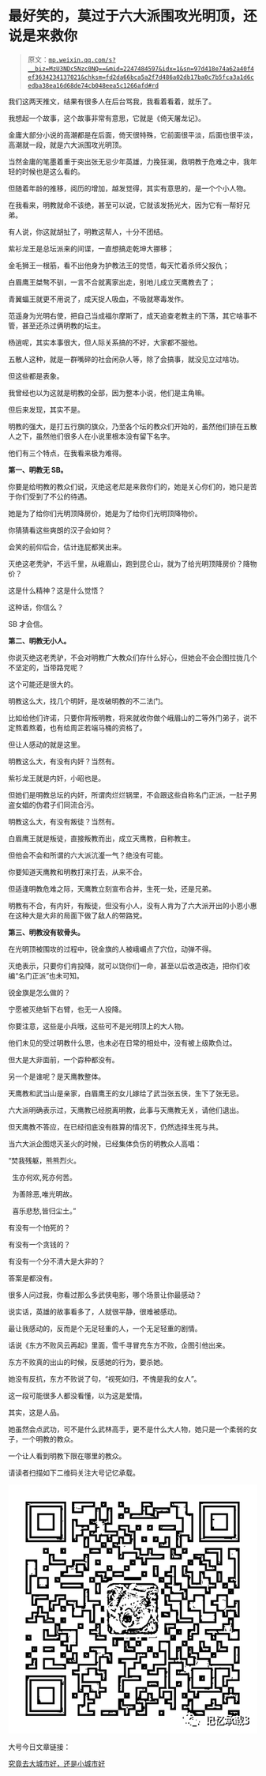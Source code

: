 # 最好笑的，莫过于六大派围攻光明顶，还说是来救你

> 原文：[`mp.weixin.qq.com/s?__biz=MzU3NDc5Nzc0NQ==&mid=2247484597&idx=1&sn=97d418e74a62a40f4ef3634234137021&chksm=fd2da66bca5a2f7d486a02db17ba0c7b5fca3a1d6cedba38ea16d68de74cb048eea5c1266afd#rd`](http://mp.weixin.qq.com/s?__biz=MzU3NDc5Nzc0NQ==&mid=2247484597&idx=1&sn=97d418e74a62a40f4ef3634234137021&chksm=fd2da66bca5a2f7d486a02db17ba0c7b5fca3a1d6cedba38ea16d68de74cb048eea5c1266afd#rd)

我们这两天推文，结果有很多人在后台骂我，我看着看着，就乐了。

我想起一个故事，这个故事非常有意思，它就是《倚天屠龙记》。

金庸大部分小说的高潮都是在后面，倚天很特殊，它前面很平淡，后面也很平淡，高潮就一段，就是六大派围攻光明顶。

当然金庸的笔墨着重于突出张无忌少年英雄，力挽狂澜，救明教于危难之中，我年轻的时候也是这么看的。

但随着年龄的推移，阅历的增加，越发觉得，其实有意思的，是一个个小人物。

在我看来，明教就命不该绝，甚至可以说，它就该发扬光大，因为它有一帮好兄弟。

有人说，你这就胡扯了，明教这帮人，十分不团结。

紫衫龙王是总坛派来的间谍，一直想搞走乾坤大挪移；

金毛狮王一根筋，看不出他身为护教法王的觉悟，每天忙着杀师父报仇；

白眉鹰王桀骜不驯，一言不合就离家出走，别地儿成立天鹰教去了；

青翼蝠王就更不用说了，成天捉人吸血，不吸就寒毒发作。

范遥身为光明右使，把自己当成福尔摩斯了，成天追查老教主的下落，其它啥事不管，甚至还杀过俩明教的坛主。

杨逍呢，其实本事很大，但人际关系搞的不好，大家都不服他。

五散人这种，就是一群嘴碎的社会闲杂人等，除了会搞事，就没见立过啥功。

但这些都是表象。

我曾经也以为这就是明教的全部，因为整本小说，他们是主角嘛。

但后来发现，其实不是。

明教的强大，是打五行旗的旗众，乃至各个坛的教众们开始的，虽然他们排在五散人之下，虽然他们很多人在小说里根本没有留下名字。

他们有三个特点，在我看来极为难得。

**第一、明教无 SB。**

你要是给明教的教众们说，灭绝这老尼是来救你们的，她是关心你们的，她只是苦于你们受到了不公的待遇。

她是为了给你们光明顶降房价，她是为了给你们光明顶降物价。

你猜猜看这些爽朗的汉子会如何？

会笑的前仰后合，估计连屁都笑出来。

灭绝这老秃驴，不远千里，从峨眉山，跑到昆仑山，就为了给光明顶降房价？降物价？

这是什么精神？这是什么觉悟？

这种话，你信么？

SB 才会信。

**第二、明教无小人。**

你说灭绝这老秃驴，不会对明教广大教众们存什么好心，但她会不会企图拉拢几个不坚定的，当带路党呢？

这个可能还是很大的。

明教这么大，找几个明奸，是攻破明教的不二法门。

比如给他们许诺，只要你背叛明教，将来就收你做个峨眉山的二等外门弟子，说不定熬着熬着，也有给周芷若端马桶的资格了。

但让人感动的就是这里。

明教这么大，有没有内奸？当然有。

紫衫龙王就是内奸，小昭也是。

但她们是明教总坛的内奸，所谓肉烂烂锅里，不会跟这些自称名门正派，一肚子男盗女娼的伪君子们同流合污。

明教这么大，有没有叛徒？当然有。

白眉鹰王就是叛徒，直接叛教而出，成立天鹰教，自称教主。

但他会不会和所谓的六大派沆瀣一气？绝没有可能。

你要知道天鹰教和明教打来打去，从来不合。

但适逢明教危难之际，天鹰教立刻宣布合并，生死一处，还是兄弟。

明教有不合，有内奸，有叛徒，但没有小人，没有人肯为了六大派开出的小恩小惠在这种大是大非的局面下做了敌人的带路党。

**第三、明教没有软骨头。**

在光明顶被围攻的过程中，锐金旗的人被峨嵋点了穴位，动弹不得。

灭绝表示，只要你们肯投降，就可以饶你们一命，甚至以后改造改造，把你们收编“名门正派”也未可知。

锐金旗是怎么做的？

宁愿被灭绝斩下右臂，也无一人投降。

你要注意，这些是小兵哦，这些可不是光明顶上的大人物。

他们未见的受过明教什么恩，也未必在日常的相处中，没有被上级欺负过。

但大是大非面前，一个孬种都没有。

另一个是谁呢？是天鹰教整体。

天鹰教和武当山是亲家，白眉鹰王的女儿嫁给了武当张五侠，生下了张无忌。

六大派明确表示过，天鹰教已经脱离明教，此事与天鹰教无关，请他们退出。

但天鹰教不答应，在已经彻底没有胜算的情况下，仍然选择生死与共。

当六大派企图熄灭圣火的时候，已经集体负伤的明教众人高唱：

“焚我残躯，熊熊烈火。

  生亦何欢,死亦何苦。

  为善除恶,唯光明故。

  喜乐悲愁,皆归尘土。”

有没有一个怕死的？

有没有一个贪钱的？

有没有一个分不清大是大非的？

答案是都没有。

很多人问过我，你看过那么多武侠电影，哪个场景让你最感动？

说实话，英雄的故事看多了，人就很平静，很难被感动。

最让我感动的，反而是个无足轻重的人，一个无足轻重的剧情。

话说《东方不败风云再起》里面，雪千寻冒充东方不败，企图引他出来。

东方不败真的出山的时候，反感她的行为，要杀她。

她没有反抗，东方不败说了句，“视死如归，不愧是我的女人”。

这一段可能很多人都没看懂，以为这是爱情。

其实，这是人品。

她虽然会点武功，可不是什么武林高手，更不是什么大人物，她只是一个柔弱的女子，一个明教的教众。

一个让人看到明教下限在哪里的教众。

请读者扫描如下二维码关注大号记忆承载。

![](img/05a7b578537edfeb936516e714f1f2ee.png)

大号今日文章链接：

[究竟去大城市好，还是小城市好](https://mp.weixin.qq.com/s?__biz=MzU0MjYwNDU2Mw==&mid=2247486364&idx=2&sn=97cc551b4eba4e48f1f9f81c09acac40&chksm=fb1967e0cc6eeef6fd58e560d16654fc31415e3546d8ba37b9e7f08f1589df9d057426254fa5&token=2069743096&lang=zh_CN&scene=21#wechat_redirect)